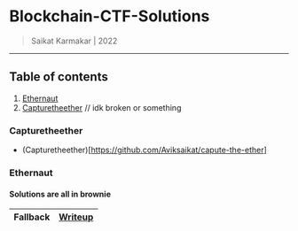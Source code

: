 # Blockchain-CTF-Solutions

> Saikat Karmakar | 2022

----------------------------------------------------------------

## Table of contents

1. [Ethernaut](https://ethernaut.openzeppelin.com/)
2. [Capturetheether](https://capturetheether.com/) // idk broken or something

### Capturetheether
- (Capturetheether)[https://github.com/Aviksaikat/capute-the-ether]

### Ethernaut

#### Solutions are all in brownie

| Fallback | [Writeup](./ethernaut/fallback) |
|---|---|
